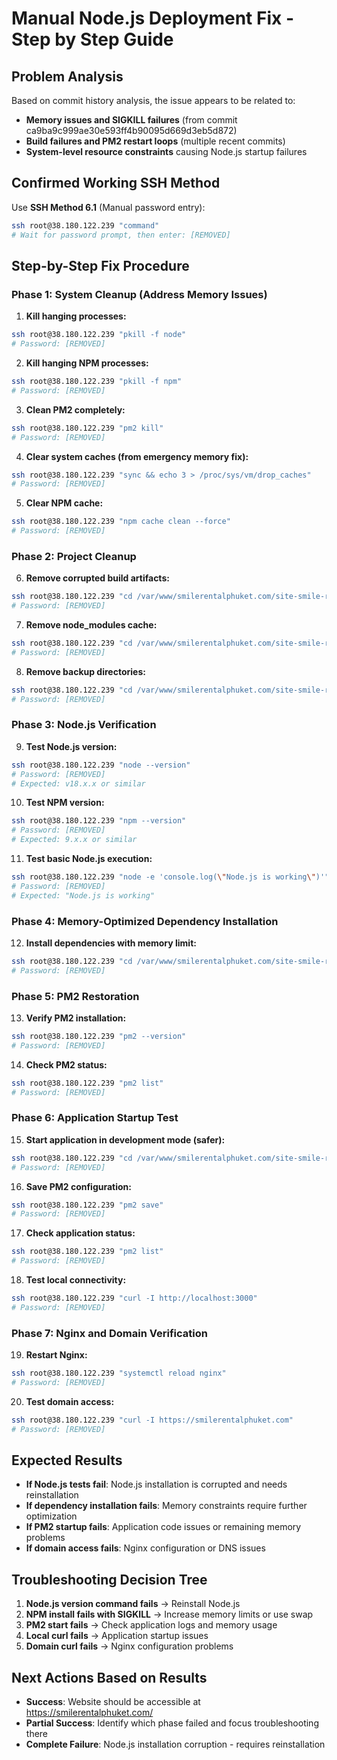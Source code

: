 # Manual Node.js Deployment Fix - Step by Step Guide

## Problem Analysis
Based on commit history analysis, the issue appears to be related to:
- **Memory issues and SIGKILL failures** (from commit ca9ba9c999ae30e593ff4b90095d669d3eb5d872)
- **Build failures and PM2 restart loops** (multiple recent commits)
- **System-level resource constraints** causing Node.js startup failures

## Confirmed Working SSH Method
Use **SSH Method 6.1** (Manual password entry):
```bash
ssh root@38.180.122.239 "command"
# Wait for password prompt, then enter: [REMOVED]
```

## Step-by-Step Fix Procedure

### Phase 1: System Cleanup (Address Memory Issues)

1. **Kill hanging processes:**
```bash
ssh root@38.180.122.239 "pkill -f node"
# Password: [REMOVED]
```

2. **Kill hanging NPM processes:**
```bash
ssh root@38.180.122.239 "pkill -f npm"
# Password: [REMOVED]
```

3. **Clean PM2 completely:**
```bash
ssh root@38.180.122.239 "pm2 kill"
# Password: [REMOVED]
```

4. **Clear system caches (from emergency memory fix):**
```bash
ssh root@38.180.122.239 "sync && echo 3 > /proc/sys/vm/drop_caches"
# Password: [REMOVED]
```

5. **Clear NPM cache:**
```bash
ssh root@38.180.122.239 "npm cache clean --force"
# Password: [REMOVED]
```

### Phase 2: Project Cleanup

6. **Remove corrupted build artifacts:**
```bash
ssh root@38.180.122.239 "cd /var/www/smilerentalphuket.com/site-smile-rental && rm -rf .next"
# Password: [REMOVED]
```

7. **Remove node_modules cache:**
```bash
ssh root@38.180.122.239 "cd /var/www/smilerentalphuket.com/site-smile-rental && rm -rf node_modules/.cache"
# Password: [REMOVED]
```

8. **Remove backup directories:**
```bash
ssh root@38.180.122.239 "cd /var/www/smilerentalphuket.com/site-smile-rental && rm -rf .next.backup.*"
# Password: [REMOVED]
```

### Phase 3: Node.js Verification

9. **Test Node.js version:**
```bash
ssh root@38.180.122.239 "node --version"
# Password: [REMOVED]
# Expected: v18.x.x or similar
```

10. **Test NPM version:**
```bash
ssh root@38.180.122.239 "npm --version"
# Password: [REMOVED]
# Expected: 9.x.x or similar
```

11. **Test basic Node.js execution:**
```bash
ssh root@38.180.122.239 "node -e 'console.log(\"Node.js is working\")'"
# Password: [REMOVED]
# Expected: "Node.js is working"
```

### Phase 4: Memory-Optimized Dependency Installation

12. **Install dependencies with memory limit:**
```bash
ssh root@38.180.122.239 "cd /var/www/smilerentalphuket.com/site-smile-rental && NODE_OPTIONS='--max-old-space-size=2048' npm install"
# Password: [REMOVED]
```

### Phase 5: PM2 Restoration

13. **Verify PM2 installation:**
```bash
ssh root@38.180.122.239 "pm2 --version"
# Password: [REMOVED]
```

14. **Check PM2 status:**
```bash
ssh root@38.180.122.239 "pm2 list"
# Password: [REMOVED]
```

### Phase 6: Application Startup Test

15. **Start application in development mode (safer):**
```bash
ssh root@38.180.122.239 "cd /var/www/smilerentalphuket.com/site-smile-rental && NODE_OPTIONS='--max-old-space-size=2048' pm2 start npm --name smile-rental-dev -- run dev"
# Password: [REMOVED]
```

16. **Save PM2 configuration:**
```bash
ssh root@38.180.122.239 "pm2 save"
# Password: [REMOVED]
```

17. **Check application status:**
```bash
ssh root@38.180.122.239 "pm2 list"
# Password: [REMOVED]
```

18. **Test local connectivity:**
```bash
ssh root@38.180.122.239 "curl -I http://localhost:3000"
# Password: [REMOVED]
```

### Phase 7: Nginx and Domain Verification

19. **Restart Nginx:**
```bash
ssh root@38.180.122.239 "systemctl reload nginx"
# Password: [REMOVED]
```

20. **Test domain access:**
```bash
ssh root@38.180.122.239 "curl -I https://smilerentalphuket.com"
# Password: [REMOVED]
```

## Expected Results

- **If Node.js tests fail**: Node.js installation is corrupted and needs reinstallation
- **If dependency installation fails**: Memory constraints require further optimization
- **If PM2 startup fails**: Application code issues or remaining memory problems
- **If domain access fails**: Nginx configuration or DNS issues

## Troubleshooting Decision Tree

1. **Node.js version command fails** → Reinstall Node.js
2. **NPM install fails with SIGKILL** → Increase memory limits or use swap
3. **PM2 start fails** → Check application logs and memory usage
4. **Local curl fails** → Application startup issues
5. **Domain curl fails** → Nginx configuration problems

## Next Actions Based on Results

- **Success**: Website should be accessible at https://smilerentalphuket.com/
- **Partial Success**: Identify which phase failed and focus troubleshooting there
- **Complete Failure**: Node.js installation corruption - requires reinstallation
